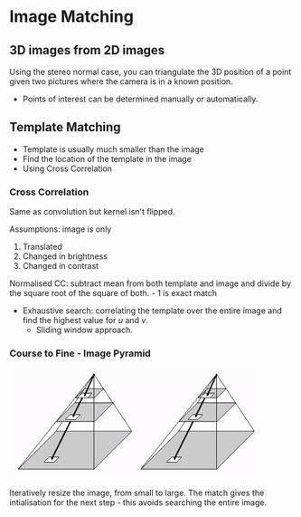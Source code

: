 # Image Matching

## 3D images from 2D images

Using the stereo normal case, you can triangulate the 3D position of a point given two pictures where the camera is in a known position.

- Points of interest can be determined manually or automatically.

## Template Matching

- Template is usually much smaller than the image
- Find the location of the template in the image
- Using Cross Correlation

### Cross Correlation

Same as convolution but kernel isn't flipped.

Assumptions: image is only
1. Translated
2. Changed in brightness
3. Changed in contrast

Normalised CC: subtract mean from both template and image and divide by the square root of the square of both.
    - 1 is exact match

- Exhaustive search: correlating the template over the entire image and find the highest value for $u$ and $v$.
    - Sliding window approach.

### Course to Fine - Image Pyramid

![](assets/2025-03-12-10-06-03.png)![](assets/2025-03-12-10-06-04.png)

Iteratively resize the image, from small to large. The match gives the intialisation for the next step - this avoids searching the entire image.